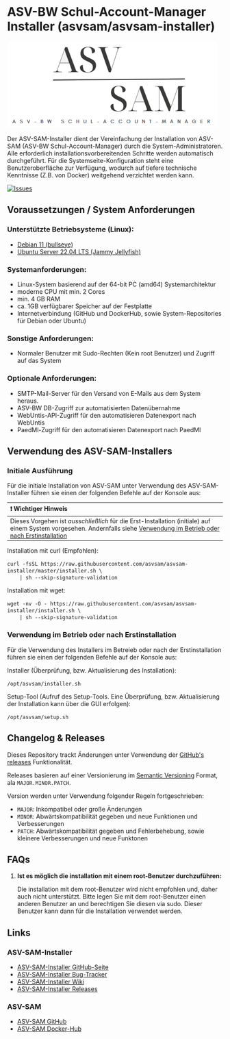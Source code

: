 # ASV-BW Schul-Account-Manager Installer (asvsam/asvsam-installer)

[//]: # (```)

[//]: # (          d8888  .d8888b.  888     888  .d8888b.        d8888 888b     d888)

[//]: # (         d88888 d88P  Y88b 888     888 d88P  Y88b      d88888 8888b   d8888)

[//]: # (        d88P888 Y88b.      888     888 Y88b.          d88P888 88888b.d88888)

[//]: # (       d88P 888  "Y888b.   Y88b   d88P  "Y888b.      d88P 888 888Y88888P888)

[//]: # (      d88P  888     "Y88b.  Y88b d88P      "Y88b.   d88P  888 888 Y888P 888)

[//]: # (     d88P   888       "888   Y88o88P         "888  d88P   888 888  Y8P  888)

[//]: # (    d8888888888 Y88b  d88P    Y888P    Y88b  d88P d8888888888 888   "   888)

[//]: # (   d88P     888  "Y8888P"      Y8P      "Y8888P" d88P     888 888       888)

[//]: # ()
[//]: # ( :: ASV-BW Schul-Account-Manager &#40;Asvsam&#41; ::)

[//]: # (```)
![Logo.png](src/main/docu/assets/Logo.png)

Der ASV-SAM-Installer dient der Vereinfachung der Installation von ASV-SAM (ASV-BW Schul-Account-Manager) durch die System-Administratoren.
Alle erforderlich installationsvorbereitenden Schritte werden automatisch durchgeführt.
Für die Systemseite-Konfiguration steht eine Benutzeroberfläche zur Verfügung, wodurch auf tiefere technische 
Kenntnisse (Z.B. von Docker) weitgehend verzichtet werden kann.


[//]: [![Pulls](https://img.shields.io/docker/pulls/asvsam/asvsam?label=DockerHub%20Pulls&logo=Docker&style=plastic)]([gh_asvsam_asvsaminstaller_issues])

[![Issues](https://img.shields.io/github/issues/asvsam/asvsam?label=Issues&logo=GitHub&style=plastic)]([gh_asvsam_asvsaminstaller_issues])



[//]: # (## Inhalt)

[//]: # (***)

[//]: # (1. [Voraussetzungen / System Anforderungen]&#40;#Voraussetzungen-/-System-Anforderungen&#41;)

[//]: # (2. [Verwendung des ASV-SAM-Installers]&#40;#Verwendung-des-ASV-SAM-Installers&#41;)

[//]: # (3. [Installation]&#40;#installation&#41;)

[//]: # (4. [Hilfe]&#40;#hilfe&#41;)

[//]: # (4. [Links]&#40;#links&#41;)

[//]: # (5. [FAQs]&#40;#faqs&#41;)

## Voraussetzungen / System Anforderungen

### Unterstützte Betriebsysteme (Linux):
- [Debian 11 (bullseye)][debian_bullseye]
- [Ubuntu Server 22.04 LTS (Jammy Jellyfish)][ubuntu_jammy]

### Systemanforderungen:
- Linux-System basierend auf der 64-bit PC (amd64) Systemarchitektur
- moderne CPU mit min. 2 Cores
- min. 4 GB RAM
- ca. 1GB verfügbarer Speicher auf der Festplatte
- Internetverbindung (GitHub und DockerHub, sowie System-Repositories für Debian oder Ubuntu)

### Sonstige Anforderungen:
- Normaler Benutzer mit Sudo-Rechten (Kein root Benutzer) und Zugriff auf das System

### Optionale Anforderungen:
- SMTP-Mail-Server für den Versand von E-Mails aus dem System heraus.
- ASV-BW DB-Zugriff zur automatisierten Datenübernahme
- WebUntis-API-Zugriff für den automatisieren Datenexport nach WebUntis
- PaedMl-Zugriff für den automatisieren Datenexport nach PaedMl


## Verwendung des ASV-SAM-Installers

### Initiale Ausführung

Für die initiale Installation von ASV-SAM unter Verwendung des ASV-SAM-Installer führen sie einen der folgenden Befehle auf der Konsole aus:

| :exclamation: Wichtiger Hinweis                                                                                                                                                                                                |
|:-------------------------------------------------------------------------------------------------------------------------------------------------------------------------------------------------------------------------------|
| Dieses Vorgehen ist _ausschließlich_ für die Erst-Installation (initiale) auf einem System vorgesehen. Andernfalls siehe [Verwendung im Betrieb oder nach Erstinstallation](#Verwendung-im-Betrieb-oder-nach-Erstinstallation) |


Installation mit curl (Empfohlen):
```shell
curl -fsSL https://raw.githubusercontent.com/asvsam/asvsam-installer/master/installer.sh \
    | sh --skip-signature-validation
```
Installation mit wget:
```shell
wget -nv -O - https://raw.githubusercontent.com/asvsam/asvsam-installer/installer.sh \
    | sh --skip-signature-validation
```

### Verwendung im Betrieb oder nach Erstinstallation

Für die Verwendung des Installers im Betreieb oder nach der Erstinstallation führen sie einen der folgenden Befehle auf der Konsole aus:

Installer (Überprüfung, bzw. Aktualisierung des Installation):
```shell
/opt/asvsam/installer.sh
```

Setup-Tool (Aufruf des Setup-Tools. Eine Überprüfung, bzw. Aktualisierung der Installation kann über die GUI erfolgen):
```shell
/opt/asvsam/setup.sh
```

## Changelog & Releases

Dieses Repository trackt Änderungen unter Verwendung der [GitHub's releases][gh_asvsam_asvsaminstaller_releases] Funktionalität.

Releases basieren auf einer Versionierung im [Semantic Versioning][semver] Format, ala `MAJOR.MINOR.PATCH`.

Version werden unter Verwendung folgender Regeln fortgeschrieben:
* `MAJOR`: Inkompatibel oder große Änderungen
* `MINOR`: Abwärtskompatibilität gegeben und neue Funktionen und Verbesserungen
* `PATCH`: Abwärtskompatibilität gegeben und Fehlerbehebung, sowie kleinere Verbesserungen und neue Funktonen


## FAQs

1. **Ist es möglich die installation mit einem root-Benutzer durchzuführen:**

   Die installation mit dem root-Benutzer wird nicht empfohlen und, daher auch nicht unterstützt. 
Bitte legen Sie mit dem root-Benutzer einen anderen Benutzer an und berechtigen Sie diesen via sudo.
Dieser Benutzer kann dann für die Installation verwendet werden.

[//]: # (2. **ddd**)
[//]: # ()
[//]: # (   ddd)

## Links

### ASV-SAM-Installer
- [ASV-SAM-Installer GitHub-Seite][gh_asvsam_asvsaminstaller]
- [ASV-SAM-Installer Bug-Tracker][gh_asvsam_asvsaminstaller_issues]
- [ASV-SAM-Installer Wiki][gh_asvsam_asvsaminstaller_wiki]
- [ASV-SAM-Installer Releases][gh_asvsam_asvsaminstaller_releases]

### ASV-SAM
- [ASV-SAM GitHub][gh_asvsam_asvsam]
- [ASV-SAM Docker-Hub][dh_asvsam_asvsam]

[//]: # (## Lizenz)

[//]: # (***)

[//]: # ()
[//]: # ([![License]&#40;https://img.shields.io/badge/License-Apache%202.0-blue?style=for-the-badge&cacheSeconds=3600&#41;]&#40;opensource_license&#41;)

[//]: # ()
[//]: # (Licensed under the Apache License, Version 2.0.)

[//]: # (See [LICENSE]&#40;LICENSE&#41; file.)



<!-- Links definieren -->
[gh_asvsam_asvsaminstaller]: https://github.com/asvsam/asvsam-installer
[gh_asvsam_asvsaminstaller_issues]: https://github.com/asvsam/asvsam-installer/issues
[gh_asvsam_asvsaminstaller_wiki]: https://github.com/asvsam/asvsam-installer/wiki
[gh_asvsam_asvsaminstaller_releases]: https://github.com/asvsam/asvsam-installer/releases
[gh_asvsam_asvsam]: https://github.com/asvsam/asvsam
[gh_asvsam_asvsam_issues]: https://github.com/asvsam/asvsam/issues
[gh_asvsam_asvsam_wiki]: https://github.com/asvsam/asvsam/wiki
[gh_asvsam_asvsam_releases]: https://github.com/asvsam/asvsam/releases
[dh_asvsam_asvsam]: https://hub.docker.com/r/asvsam/asvsam

[//]: # ([opensource_license]: https://opensource.org/licenses/Apache-2.0)

[debian_bullseye]: https://www.debian.org/releases/bullseye/
[ubuntu_jammy]: https://releases.ubuntu.com/jammy

[semver]: https://semver.org/